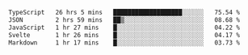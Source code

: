 <!-- <img align='right' src="https://github-readme-stats-eight-rose-90.vercel.app
/api?username=JesusJimenezG&show_icons=true&theme=radical">

### Hi there 👋 My name is Jesús.
- I'm a Computer Engineering student.
- I'm currently working as a Full stack Web developer and native Android Developer.

- Proghead.
- Inlärning svenska
- I also like to translate music on my YouTube channel. [![YouTube Views](https://img.shields.io/youtube/channel/views/UCWnlcC4_sV9Imcy9ysQpxHA?style=social)](https://www.youtube.com/channel/UCWnlcC4_sV9Imcy9ysQpxHA) -->
<!-- ![banner](https://github.com/JesusJimenezG/JesusJimenezG/blob/main/1.png) -->

<!--START_SECTION:waka-->

```txt
TypeScript   26 hrs 5 mins   ███████████████████░░░░░░   75.54 %
JSON         2 hrs 59 mins   ██▒░░░░░░░░░░░░░░░░░░░░░░   08.68 %
JavaScript   1 hr 27 mins    █░░░░░░░░░░░░░░░░░░░░░░░░   04.22 %
Svelte       1 hr 26 mins    █░░░░░░░░░░░░░░░░░░░░░░░░   04.17 %
Markdown     1 hr 17 mins    █░░░░░░░░░░░░░░░░░░░░░░░░   03.73 %
```

<!--END_SECTION:waka-->

<!--
**JesusJimenezG/JesusJimenezG** is a ✨ _special_ ✨ repository because its `README.md` (this file) appears on your GitHub profile.

Here are some ideas to get you started:

- 🔭 I’m currently working on ...
- 🌱 I’m currently learning ...
- 👯 I’m looking to collaborate on ...
- 🤔 I’m looking for help with ...
- 💬 Ask me about ...
- 📫 How to reach me: ...
- 😄 Pronouns: ...
- ⚡ Fun fact: ...
-->
